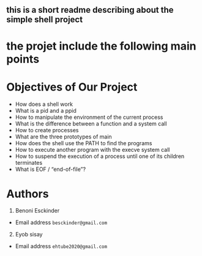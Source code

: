 ## this is  a short readme describing about the simple shell project
#  the projet include the following main points

# Objectives of Our Project
- How does a shell work
- What is a pid and a ppid
- How to manipulate the environment of the current process
- What is the difference between a function and a system call
- How to create processes
- What are the three prototypes of main
- How does the shell use the PATH to find the programs
- How to execute another program with the execve system call
- How to suspend the execution of a process until one of its children terminates
- What is EOF / “end-of-file”?

# Authors
1. Benoni Esckinder   
- Email address ` besckinder@gmail.com `
2. Eyob sisay
- Email address ` ehtube2020@gmail.com `
